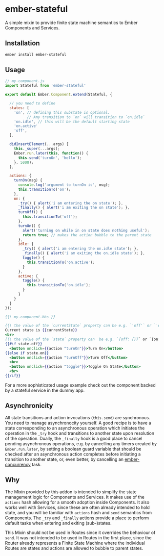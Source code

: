 # ember-stateful

A simple mixin to provide finite state machine semantics to Ember Components and Services.

## Installation

```bash
ember install ember-stateful
```

## Usage

```js
// my-component.js
import Stateful from 'ember-stateful'

export default Ember.Component.extend(Stateful, {

  // you need to define
  states: [
    'on', // defining this substate is optional.
          // Any transition to `on` will transition to `on.idle`
    'on.idle', // this will be the default starting state
    'on.active'
    'off',
  ],

  didInsertElement(...args) {
    this._super(...args);
    Ember.run.later(this, function() {
      this.send('turnOn', 'hello');
    }, 5000);
  },

  actions: {
    turnOn(msg) {
      console.log('argument to turnOn is', msg);
      this.transitionTo('on');
    },
    on: {
      _try() { alert('i am entering the on state'); },
      _finally() { alert('i am exiting the on state'); },
      turnOff() {
        this.transitionTo('off');
      },
      turnOn() {
        alert('turning on while in on state does nothing useful');
        return true; // makes the action bubble to the parent state
      },
      idle: {
        _try() { alert('i am entering the on.idle state'); },
        _finally() { alert('i am exiting the on.idle state'); },
        toggle() {
          this.transitionTo('on.active');
        }
      },
      active: {
        toggle() {
          this.transitionTo('on.idle');
        }
      }
    }
  }
});
```

```hbs
{{! my-component.hbs }}

{{! the value of the `currentState` property can be e.g. `'off'` or `'on.idle'` }}
Current state is {{currentState}}
<br>
{{! the value of the `state` property can  be e.g. `{off: {}}` or `{on: {idle: {}}}` }}
{{#if state.off}}
  <button onclick={{action "turnOn"}}>Turn On</button>
{{else if state.on}}
  <button onclick={{action "turnOff"}}>Turn Off</button>
  <br>
  <button onclick={{action "toggle"}}>Toggle On State</button>
  <br>
{{/if}}
```

For a more sophisticated usage example check out the
component backed by a stateful service in the dummy app.

## Asynchronicity

All state transitions and action invocations (`this.send`) are synchronous.
You need to manage asynchronocity yourself.
A good recipe is to have a state corresponding to an asynchronous operation
which initiates the operation in the `_try` hook and transitions to another
state upon resolution of the operation.
Dually, the `_finally` hook is a good place to cancel pending asynchronous operations,
e.g. by cancelling any timers created by `Ember.run.later`, by setting a boolean
guard variable that should be checked after an asynchronous action completes before
initiating a transition to another state, or, even better, by cancelling an
[ember-concurrency](https://github.com/machty/ember-concurrency) task.

## Why

The Mixin provided by this addon is intended to simplify the state management logic for Components and Services.
It makes use of the `actions` hash allowing for a smooth adoption inside Components.
It also works well with Services, since these are often already intended to hold state,
and you will be familiar with `actions` hash and `send` semantics from Components.
The `_try` and `_finally` actions provide a place to perform default tasks when
entering and exiting (sub-)states.

This Mixin should not be used in Routes since it overrides the behaviour of `send`.
It was not intended to be used in Routes in the first place,
since the Router already represents a Finite State Machine
where the individual Routes are states and actions are allowed to bubble to parent states.

